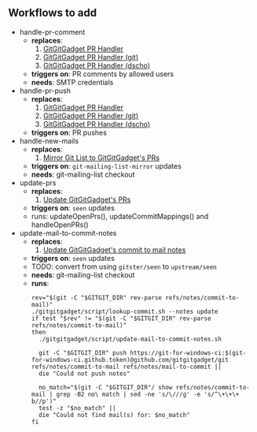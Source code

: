 ## Workflows to add

- handle-pr-comment
  - **replaces**:
    1. [GitGitGadget PR Handler](https://dev.azure.com/gitgitgadget/git/_build?definitionId=3)
    2. [GitGitGadget PR Handler (git)](https://dev.azure.com/gitgitgadget/git/_build?definitionId=13)
    3. [GitGitGadget PR Handler (dscho)](https://dev.azure.com/gitgitgadget/git/_build?definitionId=12)
  - **triggers on**: PR comments by allowed users
  - **needs**: SMTP credentials
- handle-pr-push
  - **replaces**:
    1. [GitGitGadget PR Handler](https://dev.azure.com/gitgitgadget/git/_build?definitionId=3)
    2. [GitGitGadget PR Handler (git)](https://dev.azure.com/gitgitgadget/git/_build?definitionId=13)
    3. [GitGitGadget PR Handler (dscho)](https://dev.azure.com/gitgitgadget/git/_build?definitionId=12)
  - **triggers on**: PR pushes
- handle-new-mails
  - **replaces**:
    1. [Mirror Git List to GitGitGadget's PRs](https://dev.azure.com/gitgitgadget/git/_build?definitionId=5)
  - **triggers on**: `git-mailing-list-mirror` updates
  - **needs**: git-mailing-list checkout
- update-prs
  - **replaces**:
    1. [Update GitGitGadget's PRs](https://dev.azure.com/gitgitgadget/git/_build/index?definitionId=2)
  - **triggers on**: `seen` updates
  - runs: updateOpenPrs(), updateCommitMappings() and handleOpenPRs()
- update-mail-to-commit-notes
  - **replaces**:
    1. [Update GitGitGadget's commit to mail notes](https://dev.azure.com/gitgitgadget/git/_build?definitionId=9)
  - **triggers on**: `seen` updates
  - TODO: convert from using `gitster/seen` to `upstream/seen`
  - **needs**: git-mailing-list checkout
  - **runs**:
    ```
    rev="$(git -C "$GITGIT_DIR" rev-parse refs/notes/commit-to-mail)"
    ./gitgitgadget/script/lookup-commit.sh --notes update
    if test "$rev" != "$(git -C "$GITGIT_DIR" rev-parse refs/notes/commit-to-mail)"
    then
      ./gitgitgadget/script/update-mail-to-commit-notes.sh

      git -C "$GITGIT_DIR" push https://git-for-windows-ci:$(git-for-windows-ci.github.token)@github.com/gitgitgadget/git refs/notes/commit-to-mail refs/notes/mail-to-commit ||
      die "Could not push notes"

      no_match="$(git -C "$GITGIT_DIR"/ show refs/notes/commit-to-mail | grep -B2 no\ match | sed -ne 's/\///g' -e 's/^\+\+\+ b//p')"
      test -z "$no_match" ||
      die "Could not find mail(s) for: $no_match"
    fi
    ```
